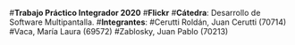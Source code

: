 #**Trabajo Práctico Integrador 2020**
#**Flickr**
#**Cátedra**: Desarrollo de Software Multipantalla.
#**Integrantes**:
#Cerutti Roldán, Juan Cerutti (70714)
#Vaca, María Laura (69572)
#Zablosky, Juan Pablo (70213)
